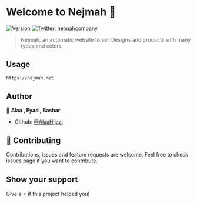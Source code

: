 # Welcome to Nejmah 👋

![Version](https://img.shields.io/badge/version-1.00-blue.svg?cacheSeconds=2592000)
[![Twitter: nejmahcompany](https://img.shields.io/twitter/follow/nejmahcompany.svg?style=social)](https://twitter.com/nejmahcompany)

> Nejmah, an automatic website to sell Designs and products with many types and colors.

## Usage

```sh
https://nejmah.net
```

## Author

👤 **Alaa , Eyad , Bashar**

- Github: [@AlaaHijazi](https://github.com/AlaaHijazi)

## 🤝 Contributing

Contributions, issues and feature requests are welcome.
Feel free to check issues page if you want to contribute.

## Show your support

Give a ⭐️ if this project helped you!
